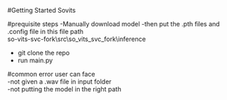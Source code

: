 #Getting Started Sovits

#prequisite steps
-Manually download model
-then put the .pth files and .config file in this file path <br>
so-vits-svc-fork\src\so_vits_svc_fork\inference

- git clone the repo 
- run main.py

#common error user can face <br>
-not given a .wav file in input folder <br>
-not putting the model in the right path 





